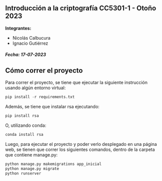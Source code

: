 ## Introducción a la criptografía CC5301-1 - Otoño 2023
**Integrantes:**  
- Nicolás Calbucura  
- Ignacio Gutiérrez

##### _Fecha:_ 17-07-2023   

## Cómo correr el proyecto
Para correr el proyecto, se tiene que ejecutar la siguiente instrucción usando algún entorno virtual:

```python
pip install -r requirements.txt
```
Además, se tiene que instalar rsa ejecutando:

```python
pip install rsa
```
O, utilizando conda:

```python
conda install rsa
```

Luego, para ejecutar el proyecto y poder verlo desplegado en una página web, se tienen que correr los siguientes
comandos, dentro de la carpeta que contiene manage.py:

```python
python manage.py makemigrations app_inicial
python manage.py migrate
python runserver
```